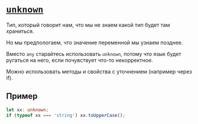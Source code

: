 # [`unknown`](../index.md)

Тип, который говорит нам, что мы не знаем какой тип будет там храниться.

Но мы предпологаем, что значение переменной мы узнаем позднее.

Вместо `any` старайтесь использовать `unknown`, потому что язык будет ругаться на него, если почувствует что-то некорректное.

Можно использовать методы и свойства с уточнением (например через if).

## Пример

```ts
let xx: unknown;
if (typeof xx === 'string') xx.toUpperCase();
```
